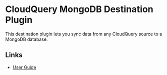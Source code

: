 # CloudQuery MongoDB Destination Plugin

This destination plugin lets you sync data from any CloudQuery source to a MongoDB database.

## Links

- [User Guide](https://cloudquery.io/docs/plugins/destinations/mongodb/overview)